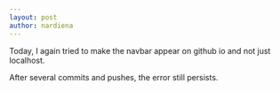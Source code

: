 ```yaml
---
layout: post
author: nardiena
---
```


Today, I again tried to make the navbar appear on github io and not just localhost.

After several commits and pushes, the error still persists.
